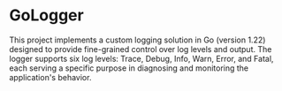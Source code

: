 # GoLogger
This project implements a custom logging solution in Go (version 1.22) designed to provide fine-grained control over log levels and output. The logger supports six log levels: Trace, Debug, Info, Warn, Error, and Fatal, each serving a specific purpose in diagnosing and monitoring the application's behavior.
